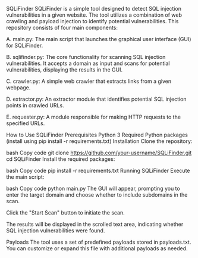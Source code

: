 SQLiFinder
SQLiFinder is a simple tool designed to detect SQL injection vulnerabilities in a given website. The tool utilizes a combination of web crawling and payload injection to identify potential vulnerabilities. This repository consists of four main components:

A. main.py: The main script that launches the graphical user interface (GUI) for SQLiFinder.

B. sqlifinder.py: The core functionality for scanning SQL injection vulnerabilities. It accepts a domain as input and scans for potential vulnerabilities, displaying the results in the GUI.

C. crawler.py: A simple web crawler that extracts links from a given webpage.

D. extractor.py: An extractor module that identifies potential SQL injection points in crawled URLs.

E. requester.py: A module responsible for making HTTP requests to the specified URLs.

How to Use SQLiFinder
Prerequisites
Python 3
Required Python packages (install using pip install -r requirements.txt)
Installation
Clone the repository:

bash
Copy code
git clone https://github.com/your-username/SQLiFinder.git
cd SQLiFinder
Install the required packages:

bash
Copy code
pip install -r requirements.txt
Running SQLiFinder
Execute the main script:

bash
Copy code
python main.py
The GUI will appear, prompting you to enter the target domain and choose whether to include subdomains in the scan.

Click the "Start Scan" button to initiate the scan.

The results will be displayed in the scrolled text area, indicating whether SQL injection vulnerabilities were found.

Payloads
The tool uses a set of predefined payloads stored in payloads.txt. You can customize or expand this file with additional payloads as needed.
